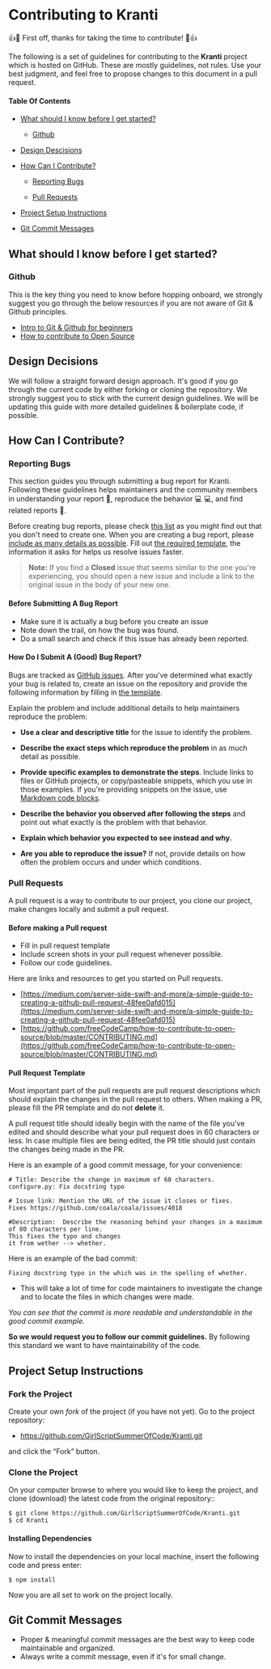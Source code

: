 # Contributing to Kranti

:+1::tada: First off, thanks for taking the time to contribute! :tada::+1:

The following is a set of guidelines for contributing to the **Kranti** project which is hosted on GitHub. These are mostly guidelines, not rules. Use your best judgment, and feel free to propose changes to this document in a pull request.

#### Table Of Contents

-   [What should I know before I get started?](#what-should-i-know-before-i-get-started)

    -   [Github](#github)

-   [Design Descisions](#design-decisions)

-   [How Can I Contribute?](#how-can-i-contribute)

    -   [Reporting Bugs](#reporting-bugs)

    -   [Pull Requests](#pull-requests)

-   [Project Setup Instructions](#project-setup-instructions)

-   [Git Commit Messages](#git-commit-messages)



## What should I know before I get started?

### Github

This is the key thing you need to know before hopping onboard, we strongly suggest you go through the below resources if you are not aware of Git & Github principles.

-   [Intro to Git & Github for beginners](https://medium.com/@abhishekj/an-intro-to-git-and-github-1a0e2c7e3a2f)
-   [How to contribute to Open Source](https://github.com/freeCodeCamp/how-to-contribute-to-open-source/blob/master/CONTRIBUTING.md)

## Design Decisions

We will follow a straight forward design approach. It's good if you go through the current code by either forking or cloning the repository. We strongly suggest you to stick with the current design guidelines. We will be updating this guide with more detailed guidelines & boilerplate code, if possible.

## How Can I Contribute?

### Reporting Bugs

This section guides you through submitting a bug report for Kranti. Following these guidelines helps maintainers and the community members in understanding your report :pencil:, reproduce the behavior :computer: :computer:, and find related reports :mag_right:.

Before creating bug reports, please check [this list](#before-submitting-a-bug-report) as you might find out that you don't need to create one. When you are creating a bug report, please [include as many details as possible](#how-do-i-submit-a-good-bug-report). Fill out [the required template](#bug-issue-template), the information it asks for helps us resolve issues faster.

> **Note:** If you find a **Closed** issue that seems similar to the one you're experiencing, you should open a new issue and include a link to the original issue in the body of your new one.

#### Before Submitting A Bug Report

-   Make sure it is actually a bug before you create an issue
-   Note down the trail, on how the bug was found.
-   Do a small search and check if this issue has already been reported.

#### How Do I Submit A (Good) Bug Report?

Bugs are tracked as [GitHub issues](https://guides.github.com/features/issues/). After you've determined what exactly your bug is related to, create an issue on the repository and provide the following information by filling in [the template](#bug-issue-template).

Explain the problem and include additional details to help maintainers reproduce the problem:

-   **Use a clear and descriptive title** for the issue to identify the problem.
-   **Describe the exact steps which reproduce the problem** in as much detail as possible.
-   **Provide specific examples to demonstrate the steps**. Include links to files or GitHub projects, or copy/pasteable snippets, which you use in those examples. If you're providing snippets on the issue, use [Markdown code blocks](https://help.github.com/articles/markdown-basics/#multiple-lines).
-   **Describe the behavior you observed after following the steps** and point out what exactly is the problem with that behavior.
-   **Explain which behavior you expected to see instead and why.**

-   **Are you able to reproduce the issue?** If not, provide details on how often the problem occurs and under which conditions.

### Pull Requests

A pull request is a way to contribute to our project, you clone our project, make changes locally and submit a pull request.

#### Before making a Pull request

-   Fill in pull request template 
-   Include screen shots in your pull request whenever possible.
-   Follow our code guidelines.

Here are links and resources to get you started on Pull requests.

-   [https://medium.com/server-side-swift-and-more/a-simple-guide-to-creating-a-github-pull-request-48fee0afd015](https://medium.com/server-side-swift-and-more/a-simple-guide-to-creating-a-github-pull-request-48fee0afd015)
-   [https://github.com/freeCodeCamp/how-to-contribute-to-open-source/blob/master/CONTRIBUTING.md](https://github.com/freeCodeCamp/how-to-contribute-to-open-source/blob/master/CONTRIBUTING.md)

#### Pull Request Template

Most important part of the pull requests are pull request descriptions which should explain the changes in the pull request to others. When making a PR, please fill the PR template and do not **delete** it. 

A pull request title should ideally begin with the name of the file you've edited and should describe what your pull request does in 60 characters or less. In case multiple files are being edited, the PR title should just contain the changes being made in the PR.

Here is an example of a good commit message, for your convenience:

```
# Title: Describe the change in maximum of 60 characters.
configure.py: Fix docstring typo

# Issue link: Mention the URL of the issue it closes or fixes.
Fixes https://github.com/coala/coala/issues/4018

#Description:  Describe the reasoning behind your changes in a maximum of 80 characters per line.
This fixes the typo and changes 
it from wether --> whether.

```

Here is an example of the bad commit:

```
Fixing docstring typo in the which was in the spelling of whether.
```

-   This will take a lot of time for code maintainers to investigate the change and to locate the files in which changes were made.

_You can see that the commit is more readable and understandable in the good commit example._

**So we would request you to follow our commit guidelines.** By following this standard we want to have maintainability of the code.

## Project Setup Instructions

### Fork the Project

Create your own _fork_ of the project (if you have not yet). Go to the project repository:

-   https://github.com/GirlScriptSummerOfCode/Kranti.git

and click the “Fork” button.

### Clone the Project

On your computer browse to where you would like to keep the project, and clone (download) the latest
code from the original repository::

    $ git clone https://github.com/GirlScriptSummerOfCode/Kranti.git
    $ cd Kranti

#### Installing Dependencies

Now to install the dependencies on your local machine, insert the following code and press enter:

    $ npm install

Now you are all set to work on the project locally.

## Git Commit Messages
-   Proper & meaningful commit messages are the best way to keep code maintainable and organized.
-   Always write a commit message, even if it's for small change.

